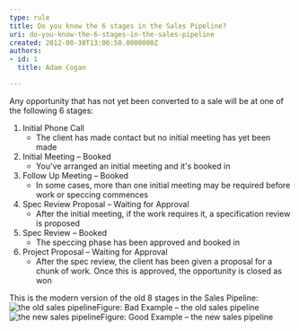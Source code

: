 ```yaml
---
type: rule
title: Do you know the 6 stages in the Sales Pipeline?
uri: do-you-know-the-6-stages-in-the-sales-pipeline
created: 2012-08-30T13:06:58.0000000Z
authors:
- id: 1
  title: Adam Cogan

---
```


 
Any opportunity that has not yet been converted to a sale will be at one of the following 6 stages:
 
1. Initial Phone Call
    - The client has made contact but no initial meeting has yet been made
2. Initial Meeting – Booked
    - You've arranged an initial meeting and it's booked in
3. Follow Up Meeting – Booked
    - In some cases, more than one initial meeting may be required before work or speccing commences
4. Spec Review Proposal – Waiting for Approval
    - After the initial meeting, if the work requires it, a specification review is proposed
5. Spec Review – Booked
    - The speccing phase has been approved and booked in
6. Project Proposal – Waiting for Approval
    - After the spec review, the client has been given a proposal for a chunk of work. Once this is approved, the opportunity is closed as won


This is the modern version of the old 8 stages in the Sales Pipeline:
![the old sales pipeline](/Management/RulesToSuccessfulSalesAndAccountManagement/PublishingImages/old-sales-pipeline.jpg)Figure: Bad Example – the old sales pipeline![the new sales pipeline](/Management/RulesToSuccessfulSalesAndAccountManagement/PublishingImages/new-sales-pipeline.jpg)Figure: Good Example – the new sales pipeline​
